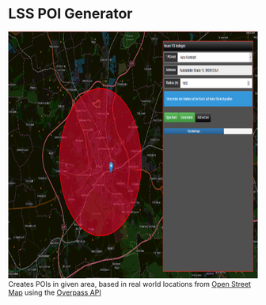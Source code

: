 <h1>LSS POI Generator</h1>
<img height="500px" src="preview.png">
Creates POIs in given area, based in real world locations
from <a href="https://www.openstreetmap.org/">Open Street Map</a>
using the <a href="https://wiki.openstreetmap.org/wiki/Overpass_API">Overpass API</a>